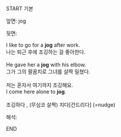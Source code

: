 START
기본

앞면:
jog


뒷면:
<div>I like to go for a <strong>jog</strong> after work. </div><div><div>나는 퇴근 후에 조깅하는 걸 좋아한다.</div></div><div><br></div><div><div>He gave her a <strong>jog</strong> with his elbow. </div><div><div>그가 그의 팔꿈치로 그녀를 살짝 밀쳤다.</div></div></div><div><br></div><div><div><div><span>저는 혼자서 여기까지 조깅해요.</span></div></div><div><div><span>I come here alone to <strong>jog</strong>.</span></div></div></div><div><br></div><div>조깅하다 , (무심코 살짝) 치다[건드리다] (=nudge)</div>


해석:
<!--ID: 1746614454142-->
END
